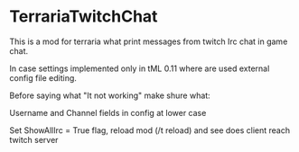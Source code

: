 # TerrariaTwitchChat
This is a mod for terraria what print messages from twitch Irc chat in game chat.  

In case settings implemented only in tML 0.11 where are used external config file editing.

Before saying what "It not working" make shure what:
 
 Username and Channel fields in config at lower case
 
 Set ShowAllIrc = True flag, reload mod (/t reload) and see does client reach twitch server
 
 
